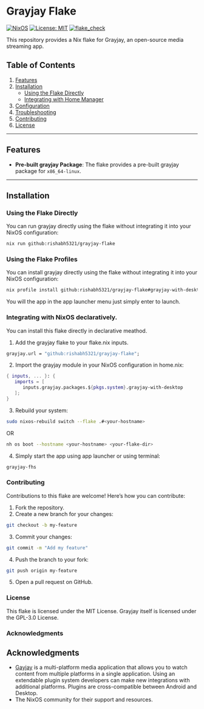 # Grayjay Flake

[![NixOS](https://img.shields.io/badge/NixOS-supported-blue.svg)](https://nixos.org)
[![License: MIT](https://img.shields.io/badge/License-MIT-green.svg)](LICENSE)
[![flake_check](https://github.com/Rishabh5321/grayjay-flake/actions/workflows/flake_check.yml/badge.svg)](https://github.com/Rishabh5321/grayjay-flake/actions/workflows/flake_check.yml)

This repository provides a Nix flake for Grayjay, an open-source media streaming app.

## Table of Contents
1. [Features](#features)
2. [Installation](#installation)
   - [Using the Flake Directly](#using-the-flake-directly)
   - [Integrating with Home Manager](#integrating-with-home-manager)
3. [Configuration](#configuration)
4. [Troubleshooting](#troubleshooting)
5. [Contributing](#contributing)
6. [License](#license)

---

## Features
- **Pre-built grayjay Package**: The flake provides a pre-built grayjay package for `x86_64-linux`.

---

## Installation

### Using the Flake Directly
You can run grayjay directly using the flake without integrating it into your NixOS configuration:

```bash
nix run github:rishabh5321/grayjay-flake
```
### Using the Flake Profiles

You can install grayjay directly using the flake without integrating it into your NixOS configuration:
```bash
nix profile install github:rishabh5321/grayjay-flake#grayjay-with-desktop
```
You will the app in the app launcher menu just simply enter to launch.

### Integrating with NixOS declaratively.

You can install this flake directly in declarative meathod.

1. Add the grayjay flake to your flake.nix inputs.
```nix
grayjay.url = "github:rishabh5321/grayjay-flake";
```
2. Import the grayjay module in your NixOS configuration in home.nix:
```nix
{ inputs, ... }: {
   imports = [
      inputs.grayjay.packages.${pkgs.system}.grayjay-with-desktop
   ];
}
```
3. Rebuild your system:
```bash
sudo nixos-rebuild switch --flake .#<your-hostname>
```
OR
```bash
nh os boot --hostname <your-hostname> <your-flake-dir>
```
4. Simply start the app using app launcher or using terminal:
```bash
grayjay-fhs
```

### Contributing

Contributions to this flake are welcome! Here’s how you can contribute:
1. Fork the repository.
2. Create a new branch for your changes:
```bash
git checkout -b my-feature
```
3. Commit your changes:
```bash
git commit -m "Add my feature"
```
4. Push the branch to your fork:
```bash
git push origin my-feature
```
5. Open a pull request on GitHub.

### License
This flake is licensed under the MIT License. Grayjay itself is licensed under the GPL-3.0 License.

### Acknowledgments

## Acknowledgments
- [Gayjay](https://github.com/futo-org/Grayjay.Desktop) is a multi-platform media application that allows you to watch content from multiple platforms in a single application. Using an extendable plugin system developers can make new integrations with additional platforms. Plugins are cross-compatible between Android and Desktop.
- The NixOS community for their support and resources.